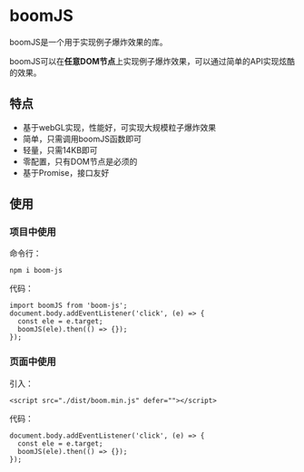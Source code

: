 # boomJS
boomJS是一个用于实现例子爆炸效果的库。

boomJS可以在<b>任意DOM节点</b>上实现例子爆炸效果，可以通过简单的API实现炫酷的效果。

## 特点
- 基于webGL实现，性能好，可实现大规模粒子爆炸效果
- 简单，只需调用boomJS函数即可
- 轻量，只需14KB即可
- 零配置，只有DOM节点是必须的
- 基于Promise，接口友好

## 使用
### 项目中使用
命令行：
```
npm i boom-js
```
代码：
```
import boomJS from 'boom-js';
document.body.addEventListener('click', (e) => {
  const ele = e.target;
  boomJS(ele).then(() => {});
});
```
### 页面中使用
引入：
```
<script src="./dist/boom.min.js" defer=""></script>
```
代码：
```
document.body.addEventListener('click', (e) => {
  const ele = e.target;
  boomJS(ele).then(() => {});
});
```